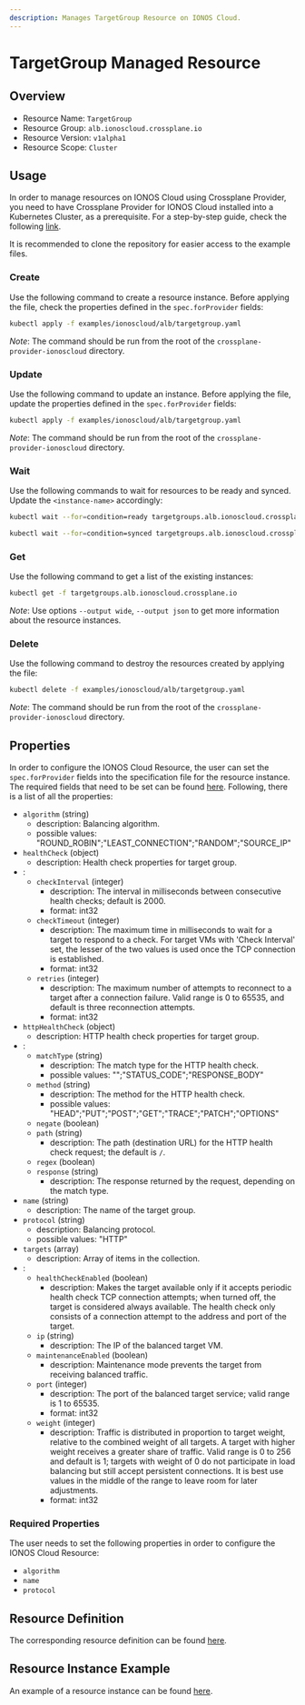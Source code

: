 ```yaml
---
description: Manages TargetGroup Resource on IONOS Cloud.
---
```


# TargetGroup Managed Resource

## Overview

* Resource Name: `TargetGroup`
* Resource Group: `alb.ionoscloud.crossplane.io`
* Resource Version: `v1alpha1`
* Resource Scope: `Cluster`

## Usage

In order to manage resources on IONOS Cloud using Crossplane Provider, you need to have Crossplane Provider for IONOS Cloud installed into a Kubernetes Cluster, as a prerequisite. For a step-by-step guide, check the following [link](https://github.com/ionos-cloud/crossplane-provider-ionoscloud/tree/master/examples/example.md).

It is recommended to clone the repository for easier access to the example files.

### Create

Use the following command to create a resource instance. Before applying the file, check the properties defined in the `spec.forProvider` fields:

```bash
kubectl apply -f examples/ionoscloud/alb/targetgroup.yaml
```

_Note_: The command should be run from the root of the `crossplane-provider-ionoscloud` directory.

### Update

Use the following command to update an instance. Before applying the file, update the properties defined in the `spec.forProvider` fields:

```bash
kubectl apply -f examples/ionoscloud/alb/targetgroup.yaml
```

_Note_: The command should be run from the root of the `crossplane-provider-ionoscloud` directory.

### Wait

Use the following commands to wait for resources to be ready and synced. Update the `<instance-name>` accordingly:

```bash
kubectl wait --for=condition=ready targetgroups.alb.ionoscloud.crossplane.io/<instance-name>
```

```bash
kubectl wait --for=condition=synced targetgroups.alb.ionoscloud.crossplane.io/<instance-name>
```

### Get

Use the following command to get a list of the existing instances:

```bash
kubectl get -f targetgroups.alb.ionoscloud.crossplane.io
```

_Note_: Use options `--output wide`, `--output json` to get more information about the resource instances.

### Delete

Use the following command to destroy the resources created by applying the file:

```bash
kubectl delete -f examples/ionoscloud/alb/targetgroup.yaml
```

_Note_: The command should be run from the root of the `crossplane-provider-ionoscloud` directory.

## Properties

In order to configure the IONOS Cloud Resource, the user can set the `spec.forProvider` fields into the specification file for the resource instance. The required fields that need to be set can be found [here](#required-properties). Following, there is a list of all the properties:

* `algorithm` (string)
	* description: Balancing algorithm.
	* possible values: "ROUND_ROBIN";"LEAST_CONNECTION";"RANDOM";"SOURCE_IP"
* `healthCheck` (object)
	* description: Health check properties for target group.
* :
	* `checkInterval` (integer)
		* description: The interval in milliseconds between consecutive health checks; default is 2000.
		* format: int32
	* `checkTimeout` (integer)
		* description: The maximum time in milliseconds to wait for a target to respond to a check. For target VMs with 'Check Interval' set, the lesser of the two  values is used once the TCP connection is established.
		* format: int32
	* `retries` (integer)
		* description: The maximum number of attempts to reconnect to a target after a connection failure. Valid range is 0 to 65535, and default is three reconnection attempts.
		* format: int32
* `httpHealthCheck` (object)
	* description: HTTP health check properties for target group.
* :
	* `matchType` (string)
		* description: The match type for the HTTP health check.
		* possible values: "";"STATUS_CODE";"RESPONSE_BODY"
	* `method` (string)
		* description: The method for the HTTP health check.
		* possible values: "HEAD";"PUT";"POST";"GET";"TRACE";"PATCH";"OPTIONS"
	* `negate` (boolean)
	* `path` (string)
		* description: The path (destination URL) for the HTTP health check request; the default is `/`.
	* `regex` (boolean)
	* `response` (string)
		* description: The response returned by the request, depending on the match type.
* `name` (string)
	* description: The name of the target group.
* `protocol` (string)
	* description: Balancing protocol.
	* possible values: "HTTP"
* `targets` (array)
	* description: Array of items in the collection.
* :
	* `healthCheckEnabled` (boolean)
		* description: Makes the target available only if it accepts periodic health check TCP connection attempts; when turned off, the target is considered always available. The health check only consists of a connection attempt to the address and port of the target.
	* `ip` (string)
		* description: The IP of the balanced target VM.
	* `maintenanceEnabled` (boolean)
		* description: Maintenance mode prevents the target from receiving balanced traffic.
	* `port` (integer)
		* description: The port of the balanced target service; valid range is 1 to 65535.
		* format: int32
	* `weight` (integer)
		* description: Traffic is distributed in proportion to target weight, relative to the combined weight of all targets. A target with higher weight receives a greater share of traffic. Valid range is 0 to 256 and default is 1; targets with weight of 0 do not participate in load balancing but still accept persistent connections. It is best use values in the middle of the range to leave room for later adjustments.
		* format: int32

### Required Properties

The user needs to set the following properties in order to configure the IONOS Cloud Resource:

* `algorithm`
* `name`
* `protocol`

## Resource Definition

The corresponding resource definition can be found [here](https://github.com/ionos-cloud/crossplane-provider-ionoscloud/tree/master/package/crds/alb.ionoscloud.crossplane.io_targetgroups.yaml).

## Resource Instance Example

An example of a resource instance can be found [here](https://github.com/ionos-cloud/crossplane-provider-ionoscloud/tree/master/examples/ionoscloud/alb/targetgroup.yaml).

